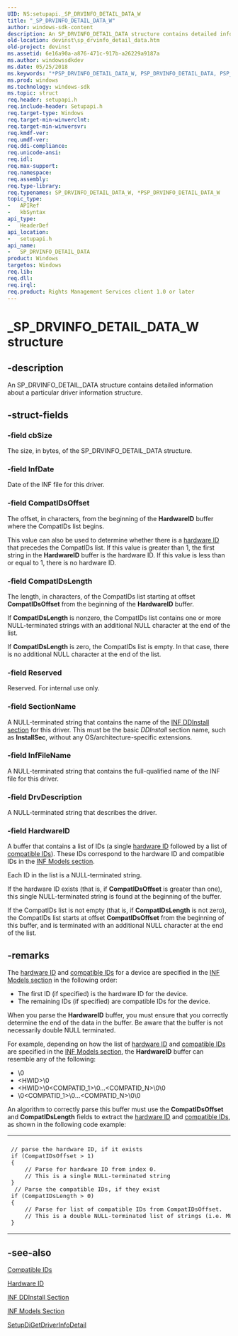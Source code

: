 ```yaml
---
UID: NS:setupapi._SP_DRVINFO_DETAIL_DATA_W
title: "_SP_DRVINFO_DETAIL_DATA_W"
author: windows-sdk-content
description: An SP_DRVINFO_DETAIL_DATA structure contains detailed information about a particular driver information structure.
old-location: devinst\sp_drvinfo_detail_data.htm
old-project: devinst
ms.assetid: 6e16a90a-a876-471c-917b-a26229a9187a
ms.author: windowssdkdev
ms.date: 05/25/2018
ms.keywords: "*PSP_DRVINFO_DETAIL_DATA_W, PSP_DRVINFO_DETAIL_DATA, PSP_DRVINFO_DETAIL_DATA structure pointer [Device and Driver Installation], SP_DRVINFO_DETAIL_DATA, SP_DRVINFO_DETAIL_DATA structure [Device and Driver Installation], SP_DRVINFO_DETAIL_DATA_W, _SP_DRVINFO_DETAIL_DATA_W, devinst.sp_drvinfo_detail_data, di-struct_74ef2af7-e982-4041-9c39-605ca316359c.xml, setupapi/PSP_DRVINFO_DETAIL_DATA, setupapi/SP_DRVINFO_DETAIL_DATA"
ms.prod: windows
ms.technology: windows-sdk
ms.topic: struct
req.header: setupapi.h
req.include-header: Setupapi.h
req.target-type: Windows
req.target-min-winverclnt: 
req.target-min-winversvr: 
req.kmdf-ver: 
req.umdf-ver: 
req.ddi-compliance: 
req.unicode-ansi: 
req.idl: 
req.max-support: 
req.namespace: 
req.assembly: 
req.type-library: 
req.typenames: SP_DRVINFO_DETAIL_DATA_W, *PSP_DRVINFO_DETAIL_DATA_W
topic_type:
-	APIRef
-	kbSyntax
api_type:
-	HeaderDef
api_location:
-	setupapi.h
api_name:
-	SP_DRVINFO_DETAIL_DATA
product: Windows
targetos: Windows
req.lib: 
req.dll: 
req.irql: 
req.product: Rights Management Services client 1.0 or later
---
```


# _SP_DRVINFO_DETAIL_DATA_W structure


## -description


An SP_DRVINFO_DETAIL_DATA structure contains detailed information about a particular driver information structure.


## -struct-fields




### -field cbSize

The size, in bytes, of the SP_DRVINFO_DETAIL_DATA structure.


### -field InfDate

Date of the INF file for this driver.


### -field CompatIDsOffset

The offset, in characters, from the beginning of the <b>HardwareID</b> buffer where the CompatIDs list begins.

This value can also be used to determine whether there is a <a href="devinst.hardware_ids">hardware ID</a> that precedes the CompatIDs list. If this value is greater than 1, the first string in the <b>HardwareID</b> buffer is the hardware ID. If this value is less than or equal to 1, there is no hardware ID.


### -field CompatIDsLength

The length, in characters, of the CompatIDs list starting at offset <b>CompatIDsOffset</b> from the beginning of the <b>HardwareID</b> buffer. 

If <b>CompatIDsLength</b> is nonzero, the CompatIDs list contains one or more NULL-terminated strings with an additional NULL character at the end of the list.

If <b>CompatIDsLength</b> is zero, the CompatIDs list is empty. In that case, there is no additional NULL character at the end of the list.


### -field Reserved

Reserved. For internal use only.


### -field SectionName

A NULL-terminated string that contains the name of the <a href="devinst.inf_ddinstall_section">INF DDInstall section</a> for this driver. This must be the basic <i>DDInstall</i> section name, such as <b>InstallSec</b>, without any OS/architecture-specific extensions.


### -field InfFileName

A NULL-terminated string that contains the full-qualified name of the INF file for this driver.


### -field DrvDescription

A NULL-terminated string that describes the driver.


### -field HardwareID

A buffer that contains a list of IDs (a single <a href="devinst.hardware_ids">hardware ID</a> followed by a list of <a href="devinst.compatible_ids">compatible IDs</a>). These IDs correspond to the hardware ID and compatible IDs in the <a href="devinst.inf_models_section">INF Models section</a>. 

Each ID in the list is a NULL-terminated string.

If the hardware ID exists (that is, if <b>CompatIDsOffset</b> is greater than one), this single NULL-terminated string is found at the beginning of the buffer. 

If the CompatIDs list is not empty (that is, if <b>CompatIDsLength</b> is not zero), the CompatIDs list starts at offset <b>CompatIDsOffset</b> from the beginning of this buffer, and is terminated with an additional NULL character at the end of the list.


## -remarks



The <a href="devinst.hardware_ids">hardware ID</a> and <a href="devinst.compatible_ids">compatible IDs</a> for a device are specified in the <a href="devinst.inf_models_section">INF Models section</a> in the following order:

<ul>
<li>
The first ID (if specified) is the hardware ID for the device.

</li>
<li>
The remaining IDs (if specified) are compatible IDs for the device.

</li>
</ul>
When you parse the <b>HardwareID</b> buffer, you must ensure that you correctly determine the end of the data in the buffer. Be aware that the buffer is not necessarily double NULL terminated.

For example, depending on how the list of <a href="devinst.hardware_ids">hardware ID</a> and <a href="devinst.compatible_ids">compatible IDs</a> are specified in the <a href="devinst.inf_models_section">INF Models section</a>, the <b>HardwareID</b> buffer can resemble any of the following:

<ul>
<li>
\0

</li>
<li>
&lt;HWID&gt;\0

</li>
<li>
&lt;HWID&gt;\0&lt;COMPATID_1&gt;\0...&lt;COMPATID_N&gt;\0\0

</li>
<li>
\0&lt;COMPATID_1&gt;\0...&lt;COMPATID_N&gt;\0\0

</li>
</ul>
An algorithm to correctly parse this buffer must use the <b>CompatIDsOffset</b> and <b>CompatIDsLength</b> fields to extract the <a href="devinst.hardware_ids">hardware ID</a> and <a href="devinst.compatible_ids">compatible IDs</a>, as shown in the following code example:

<div class="code"><span codelanguage=""><table>
<tr>
<th></th>
</tr>
<tr>
<td>
<pre>// parse the hardware ID, if it exists
if (CompatIDsOffset &gt; 1)
{
    // Parse for hardware ID from index 0. 
    // This is a single NULL-terminated string
}
 // Parse the compatible IDs, if they exist
if (CompatIDsLength &gt; 0)
{
    // Parse for list of compatible IDs from CompatIDsOffset. 
    // This is a double NULL-terminated list of strings (i.e. MULTI-SZ)
}</pre>
</td>
</tr>
</table></span></div>



## -see-also




<a href="devinst.compatible_ids">Compatible IDs</a>



<a href="devinst.hardware_ids">Hardware ID</a>



<a href="devinst.inf_ddinstall_section">INF DDInstall Section</a>



<a href="devinst.inf_models_section">INF Models Section</a>



<a href="https://msdn.microsoft.com/library/windows/hardware/ff551973">SetupDiGetDriverInfoDetail</a>
 

 

